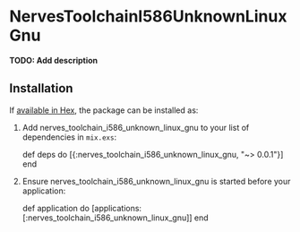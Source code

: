 # NervesToolchainI586UnknownLinuxGnu

**TODO: Add description**

## Installation

If [available in Hex](https://hex.pm/docs/publish), the package can be installed as:

  1. Add nerves_toolchain_i586_unknown_linux_gnu to your list of dependencies in `mix.exs`:

        def deps do
          [{:nerves_toolchain_i586_unknown_linux_gnu, "~> 0.0.1"}]
        end

  2. Ensure nerves_toolchain_i586_unknown_linux_gnu is started before your application:

        def application do
          [applications: [:nerves_toolchain_i586_unknown_linux_gnu]]
        end

